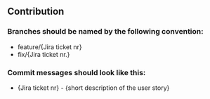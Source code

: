 ## Contribution 

### Branches should be named by the following convention:
- feature/{Jira ticket nr}
- fix/{Jira ticket nr.}

### Commit messages should look like this:
- {Jira ticket nr} - {short description of the user story}
